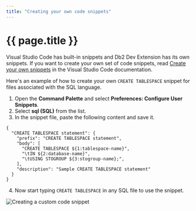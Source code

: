 ```yaml
---
title: "Creating your own code snippets"
---
```


# {{ page.title }}

Visual Studio Code has built-in snippets and Db2 Dev Extension has its own snippets. If you want to create your own set of code snippets, read [Create your own snippets](https://code.visualstudio.com/docs/editor/userdefinedsnippets#_create-your-own-snippets) in the Visual Studio Code documentation.

Here's an example of how to create your own `CREATE TABLESPACE` snippet for files associated with the SQL language.

1. Open the **Command Palette** and select **Preferences: Configure User Snippets**.
2. Select **sql (SQL)** from the list.
3. In the snippet file, paste the following content and save it.

```
{
  "CREATE TABLESPACE statement": {
    "prefix": "CREATE TABLESPACE statement",
    "body": [
      "CREATE TABLESPACE ${1:tablespace-name}",
      "\tIN ${2:database-name}",
      "\tUSING STOGROUP ${3:stogroup-name};",
    ],
    "description": "Sample CREATE TABLESPACE statement"
  }
}
```

4. Now start typing `CREATE TABLESPACE` in any SQL file to use the snippet.

![Creating a custom code snippet]({{site.baseurl}}/assets/images/tips-tricks-custom-snippet.gif)
